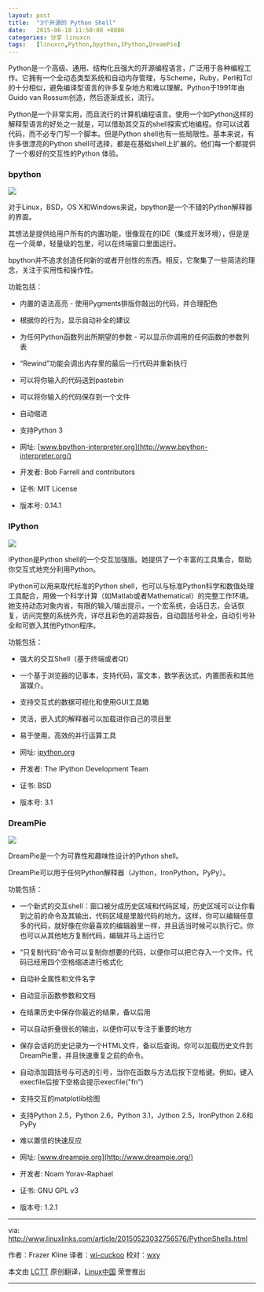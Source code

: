 ```yaml
---
layout: post
title:	"3个开源的 Python Shell"
date:	2015-06-18 11:50:00 +0800 
categories:	分享 linuxcn 
tags:	[linuxcn,Python,bpython,IPython,DreamPie]
---
```



Python是一个高级、通用、结构化且强大的开源编程语言，广泛用于各种编程工作。它拥有一个全动态类型系统和自动内存管理，与Scheme，Ruby，Perl和Tcl的十分相似，避免编译型语言的许多复杂地方和难以理解。Python于1991年由Guido van Rossum创造，然后逐渐成长，流行。


Python是一个非常实用，而且流行的计算机编程语言。使用一个如Python这样的解释型语言的好处之一就是，可以借助其交互的shell探索式地编程。你可以试着代码，而不必专门写一个脚本。但是Python shell也有一些局限性。基本来说，有许多很漂亮的Python shell可选择，都是在基础shell上扩展的。他们每一个都提供了一个极好的交互性的Python 体验。


### bpython


![](/Asserts/Images//attachment/album/201506/18/115026cn520xxngdoy5d5d.png)


对于Linux，BSD，OS X和Windows来说，bpython是一个不错的Python解释器的界面。


其想法是提供给用户所有的内置功能，很像现在的IDE（集成开发环境），但是是在一个简单，轻量级的包里，可以在终端窗口里面运行。


bpython并不追求创造任何新的或者开创性的东西。相反，它聚集了一些简洁的理念，关注于实用性和操作性。


功能包括：


* 内置的语法高亮 - 使用Pygments排版你敲出的代码，并合理配色
* 根据你的行为，显示自动补全的建议
* 为任何Python函数列出所期望的参数 - 可以显示你调用的任何函数的参数列表
* “Rewind”功能会调出内存里的最后一行代码并重新执行
* 可以将你输入的代码送到pastebin
* 可以将你输入的代码保存到一个文件
* 自动缩进
* 支持Python 3


* 网址: [www.bpython-interpreter.org](http://www.bpython-interpreter.org/)
* 开发者: Bob Farrell and contributors
* 证书: MIT License
* 版本号: 0.14.1


### IPython


![](/Asserts/Images//attachment/album/201506/18/115036qyy48nv4nx8xx6v6.png)


IPython是Python shell的一个交互加强版。她提供了一个丰富的工具集合，帮助你交互式地充分利用Python。


IPython可以用来取代标准的Python shell，也可以与标准Python科学和数值处理工具配合，用做一个科学计算（如Matlab或者Mathematical）的完整工作环境。她支持动态对象内省，有限的输入/输出提示，一个宏系统，会话日志，会话恢复，访问完整的系统外壳，详尽且彩色的追踪报告，自动圆括号补全，自动引号补全和可嵌入其他Python程序。


功能包括：


* 强大的交互Shell（基于终端或者Qt）
* 一个基于浏览器的记事本，支持代码，富文本，数学表达式，内置图表和其他富媒介。
* 支持交互式的数据可视化和使用GUI工具箱
* 灵活，嵌入式的解释器可以加载进你自己的项目里
* 易于使用，高效的并行运算工具


* 网址: [ipython.org](http://ipython.org/)
* 开发者: The IPython Development Team
* 证书: BSD
* 版本号: 3.1


### DreamPie


![](/Asserts/Images//attachment/album/201506/18/115040ac103en58neqylel.png)


DreamPie是一个为可靠性和趣味性设计的Python shell。


DreamPie可以用于任何Python解释器（Jython，IronPython，PyPy）。


功能包括：


* 一个新式的交互shell：窗口被分成历史区域和代码区域，历史区域可以让你看到之前的命令及其输出，代码区域是里敲代码的地方。这样，你可以编辑任意多的代码，就好像在你最喜欢的编辑器里一样，并且适当时候可以执行它。你也可以从其他地方复制代码，编辑并马上运行它
* “只复制代码”命令可以复制你想要的代码，以便你可以把它存入一个文件。代码已经用四个空格缩进进行格式化
* 自动补全属性和文件名字
* 自动显示函数参数和文档
* 在结果历史中保存你最近的结果，备以后用
* 可以自动折叠很长的输出，以便你可以专注于重要的地方
* 保存会话的历史记录为一个HTML文件，备以后查询。你可以加载历史文件到DreamPie里，并且快速重复之前的命令。
* 自动添加圆括号与可选的引号，当你在函数与方法后按下空格键。例如，键入execfile后按下空格会提示execfile("fn")
* 支持交互的matplotlib绘图
* 支持Python 2.5，Python 2.6，Python 3.1，Jython 2.5，IronPython 2.6和PyPy
* 难以置信的快速反应


* 网址: [www.dreampie.org](http://www.dreampie.org/)
* 开发者: Noam Yorav-Raphael
* 证书: GNU GPL v3
* 版本号: 1.2.1




---


via: <http://www.linuxlinks.com/article/20150523032756576/PythonShells.html>


作者：Frazer Kline 译者：[wi-cuckoo](https://github.com/wi-cuckoo) 校对：[wxy](https://github.com/wxy)


本文由 [LCTT](https://github.com/LCTT/TranslateProject) 原创翻译，[Linux中国](https://linux.cn/) 荣誉推出




---
